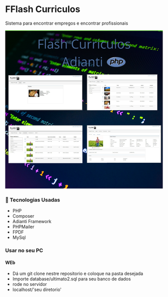 
 <h1>FFlash Curriculos</h1>
 <p>Sistema para encontrar empregos e encontrar profissionais</p>
 <img src="https://github.com/franwanderley/Flash-Curriculos/blob/master/app/images/flashcurriculos.png" alt="Prints do Ecoleta">

 <h3>
    <g-emoji class="g-emoji" alias="rocket" fallback-src="https://github.githubassets.com/images/icons/emoji/unicode/1f680.png">🚀</g-emoji> 
    Tecnologias Usadas</h3>
 <ul>
     <li>PHP</li>
     <li>Composer</li>
     <li>Adianti Framework</li>
     <li>PHPMailer</li>
     <li>FPDF</li>
     <li/>MySql</li>
 </ul>

 <h3>Usar no seu PC</h3>
<h4>WEb</h4>
<ul>
    <li>Dá um git clone nestre repositorio e coloque na pasta desejada</li>
    <li>Importe database/ultimato2.sql para seu banco de dados</li>
    <li>rode no servidor</li>
    <li>localhost/'seu diretorio'</li>
</ul>

